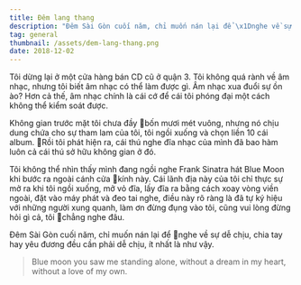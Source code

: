 ```yaml
---
title: Đêm lang thang
description: "Đêm Sài Gòn cuối năm, chỉ muốn nán lại để \x1Dnghe về sự dễ chịu, chia tay hay yêu đương đều cần phải dễ chịu, ít nhất là như vậy."
tag: general
thumbnail: /assets/dem-lang-thang.png
date: 2018-12-02
---
```

Tôi dừng lại ở một cửa hàng bán CD cũ ở quận 3. Tôi không quá rành về âm nhạc, nhưng tôi biết âm nhạc có thể làm được gì. Âm nhạc xua đuổi sự ồn ào? Hơn cả thế, âm nhạc chính là cái cớ để cái tôi phóng đại một cách không thể kiểm soát được.

Không gian trước mặt tôi chưa đầy bốn mươi mét vuông, nhưng nó chịu dung chứa cho sự tham lam của tôi, tôi ngồi xuống và chọn liền 10 cái album. Rồi tôi phát hiện ra, cái thú nghe đĩa nhạc của mình đã bao hàm luôn cả cái thú sở hữu không gian ở đó.

Tôi không thể nhìn thấy mình đang ngồi nghe Frank Sinatra hát Blue Moon khi bước ra ngoài cánh cửa kính này. Cái lãnh địa này của tôi chỉ thực sự mở ra khi tôi ngồi xuống, mở vỏ đĩa, lấy đĩa ra bằng cách xoay vòng viền ngoài, đặt vào máy phát và đeo tai nghe, điều này rõ ràng là đã tự ký hiệu với những người xung quanh, làm ơn đừng đụng vào tôi, cũng vui lòng đừng hỏi gì cả, tôi chẳng nghe đâu.

Đêm Sài Gòn cuối năm, chỉ muốn nán lại để nghe về sự dễ chịu, chia tay hay yêu đương đều cần phải dễ chịu, ít nhất là như vậy.

> Blue moon you saw me standing alone, without a dream in my heart, without a love of my own.
